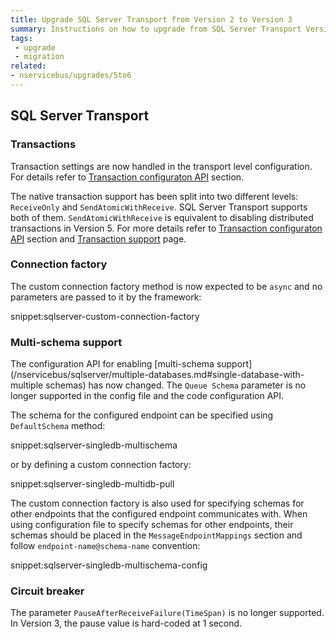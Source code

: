 ```yaml
---
title: Upgrade SQL Server Transport from Version 2 to Version 3
summary: Instructions on how to upgrade from SQL Server Transport Versions 2 to 3
tags:
 - upgrade
 - migration
related:
- nservicebus/upgrades/5to6
---
```


## SQL Server Transport

### Transactions
Transaction settings are now handled in the transport level configuration. For details refer to [Transaction configuraton API](/nservicebus/upgrades/5to6.md#transaction-configuration-API) section.

The native transaction support has been split into two different levels: `ReceiveOnly` and `SendAtomicWithReceive`. SQL Server Transport supports both of them. `SendAtomicWithReceive` is equivalent to disabling distributed transactions in Version 5. For more details refer to [Transaction configuraton API](/nservicebus/upgrades/5to6.md#transaction-configuration-API) section and [Transaction support](/nservicebus/messaging/transactions.md) page.

### Connection factory

The custom connection factory method is now expected to be `async` and no parameters are passed to it by the framework:

snippet:sqlserver-custom-connection-factory

### Multi-schema support
 
The configuration API for enabling [multi-schema support](/nservicebus/sqlserver/multiple-databases.md#single-database-with-multiple schemas) has now changed. The `Queue Schema` parameter is no longer supported in the config file and the code configuration API. 

The schema for the configured endpoint can be specified using `DefaultSchema` method:

snippet:sqlserver-singledb-multischema

or by defining a custom connection factory:

snippet:sqlserver-singledb-multidb-pull 

The custom connection factory is also used for specifying schemas for other endpoints that the configured endpoint communicates with.
When using configuration file to specify schemas for other endpoints, their schemas should be placed in the `MessageEndpointMappings` section and follow `endpoint-name@schema-name` convention: 

snippet:sqlserver-singledb-multischema-config

### Circuit breaker

The parameter `PauseAfterReceiveFailure(TimeSpan)` is no longer supported. In Version 3, the pause value is hard-coded at 1 second.
